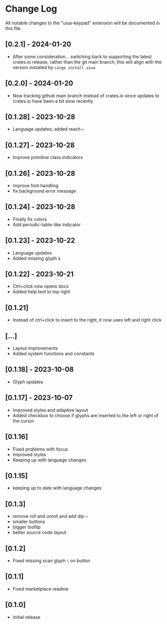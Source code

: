 # Change Log

All notable changes to the "uiua-keypad" extension will be documented in this
file.

## [0.2.1] - 2024-01-20

- After some consideration... switching back to supporting the latest crates.io
  release, rather than the git main branch; this will align with the version
  installed by `cargo install uiua`

## [0.2.0] - 2024-01-20

- Now tracking github main branch instead of crates.io since updates to
  crates.io have been a bit slow recently

## [0.1.28] - 2023-10-28

- Language updates; added reach `⟜`

## [0.1.27] - 2023-10-28

- Improve primitive class indicators

## [0.1.26] - 2023-10-28

- improve font handling
- fix background error message

## [0.1.24] - 2023-10-28

- Finally fix colors
- Add periodic-table-like indicator

## [0.1.23] - 2023-10-22

- Language updates
- Added missing glyph `$`

## [0.1.22] - 2023-10-21

- Ctrl+click now opens docs
- Added help text to top right

## [0.1.21]

- Instead of ctrl+click to insert to the right, it now uses left and right click

## [...]

- Layout improvements
- Added system functions and constants

## [0.1.18] - 2023-10-08

- Glyph updates

## [0.1.17] - 2023-10-07

- Improved styles and adaptive layout
- Added checkbox to choose if glyphs are inserted to the left or right of the cursor

## [0.1.16]

- Fixed problems with focus
- Improved styles
- Keeping up with language changes

## [0.1.15]

- keeping up to date with language changes

## [0.1.3]

- remove roll and unroll and add dip `→`
- smaller buttons
- bigger tooltip
- better source code layout

## [0.1.2]

- Fixed missing scan glyph `\` on button

## [0.1.1]

- Fixed marketplace readme

## [0.1.0]

- Initial release
